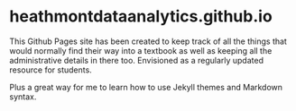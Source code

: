 # heathmontdataanalytics.github.io

This Github Pages site has been created to keep track of all the things that would normally find their way into a textbook as well as keeping all the administrative details in there too. Envisioned as a regularly updated resource for students. 

Plus a great way for me to learn how to use Jekyll themes and Markdown syntax. 
